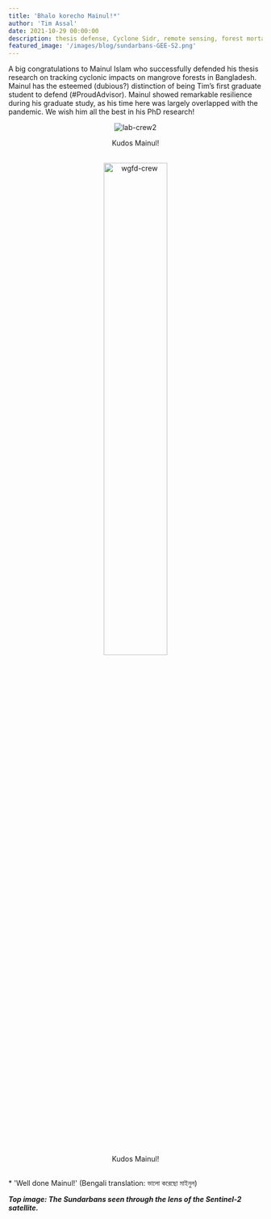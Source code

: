 ```yaml
---
title: 'Bhalo korecho Mainul!*'
author: 'Tim Assal'
date: 2021-10-29 00:00:00
description: thesis defense, Cyclone Sidr, remote sensing, forest mortality, extreme events, Google Earth Engine
featured_image: '/images/blog/sundarbans-GEE-S2.png'
---
```


A big congratulations to Mainul Islam who successfully defended his thesis research on tracking cyclonic impacts on mangrove forests in Bangladesh. Mainul has the esteemed (dubious?) distinction of being Tim’s first graduate student to defend (#ProudAdvisor). Mainul showed remarkable resilience during his graduate study, as his time here was largely overlapped with the pandemic. We wish him all the best in his PhD research!

<p align="center">
  <img alt="lab-crew2" src="/images/blog/NMT-2021.jpg">
</p> 
<center>Kudos Mainul! </center>
<br>

<p align="center">
  <img alt="wgfd-crew" src="/images/blog/NMT-2021.jpg" style="width: 50%; height= 50%">
</p> 
<center>Kudos Mainul! </center>
<br>

\* 'Well done Mainul!' (Bengali translation: ভালো করেছো মাইনুল)

***Top image: The Sundarbans seen through the lens of the Sentinel-2 satellite.***
